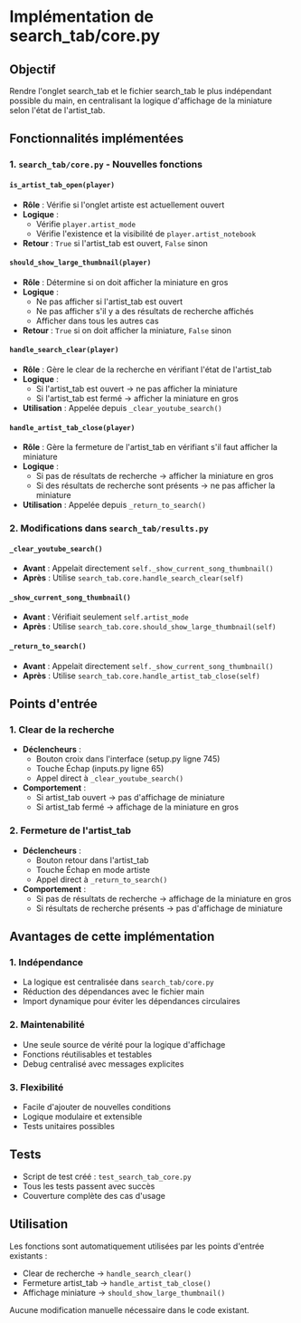 # Implémentation de search_tab/core.py

## Objectif
Rendre l'onglet search_tab et le fichier search_tab le plus indépendant possible du main, en centralisant la logique d'affichage de la miniature selon l'état de l'artist_tab.

## Fonctionnalités implémentées

### 1. `search_tab/core.py` - Nouvelles fonctions

#### `is_artist_tab_open(player)`
- **Rôle** : Vérifie si l'onglet artiste est actuellement ouvert
- **Logique** : 
  - Vérifie `player.artist_mode`
  - Vérifie l'existence et la visibilité de `player.artist_notebook`
- **Retour** : `True` si l'artist_tab est ouvert, `False` sinon

#### `should_show_large_thumbnail(player)`
- **Rôle** : Détermine si on doit afficher la miniature en gros
- **Logique** :
  - Ne pas afficher si l'artist_tab est ouvert
  - Ne pas afficher s'il y a des résultats de recherche affichés
  - Afficher dans tous les autres cas
- **Retour** : `True` si on doit afficher la miniature, `False` sinon

#### `handle_search_clear(player)`
- **Rôle** : Gère le clear de la recherche en vérifiant l'état de l'artist_tab
- **Logique** :
  - Si l'artist_tab est ouvert → ne pas afficher la miniature
  - Si l'artist_tab est fermé → afficher la miniature en gros
- **Utilisation** : Appelée depuis `_clear_youtube_search()`

#### `handle_artist_tab_close(player)`
- **Rôle** : Gère la fermeture de l'artist_tab en vérifiant s'il faut afficher la miniature
- **Logique** :
  - Si pas de résultats de recherche → afficher la miniature en gros
  - Si des résultats de recherche sont présents → ne pas afficher la miniature
- **Utilisation** : Appelée depuis `_return_to_search()`

### 2. Modifications dans `search_tab/results.py`

#### `_clear_youtube_search()`
- **Avant** : Appelait directement `self._show_current_song_thumbnail()`
- **Après** : Utilise `search_tab.core.handle_search_clear(self)`

#### `_show_current_song_thumbnail()`
- **Avant** : Vérifiait seulement `self.artist_mode`
- **Après** : Utilise `search_tab.core.should_show_large_thumbnail(self)`

#### `_return_to_search()`
- **Avant** : Appelait directement `self._show_current_song_thumbnail()`
- **Après** : Utilise `search_tab.core.handle_artist_tab_close(self)`

## Points d'entrée

### 1. Clear de la recherche
- **Déclencheurs** :
  - Bouton croix dans l'interface (setup.py ligne 745)
  - Touche Échap (inputs.py ligne 65)
  - Appel direct à `_clear_youtube_search()`
- **Comportement** :
  - Si artist_tab ouvert → pas d'affichage de miniature
  - Si artist_tab fermé → affichage de la miniature en gros

### 2. Fermeture de l'artist_tab
- **Déclencheurs** :
  - Bouton retour dans l'artist_tab
  - Touche Échap en mode artiste
  - Appel direct à `_return_to_search()`
- **Comportement** :
  - Si pas de résultats de recherche → affichage de la miniature en gros
  - Si résultats de recherche présents → pas d'affichage de miniature

## Avantages de cette implémentation

### 1. Indépendance
- La logique est centralisée dans `search_tab/core.py`
- Réduction des dépendances avec le fichier main
- Import dynamique pour éviter les dépendances circulaires

### 2. Maintenabilité
- Une seule source de vérité pour la logique d'affichage
- Fonctions réutilisables et testables
- Debug centralisé avec messages explicites

### 3. Flexibilité
- Facile d'ajouter de nouvelles conditions
- Logique modulaire et extensible
- Tests unitaires possibles

## Tests
- Script de test créé : `test_search_tab_core.py`
- Tous les tests passent avec succès
- Couverture complète des cas d'usage

## Utilisation
Les fonctions sont automatiquement utilisées par les points d'entrée existants :
- Clear de recherche → `handle_search_clear()`
- Fermeture artist_tab → `handle_artist_tab_close()`
- Affichage miniature → `should_show_large_thumbnail()`

Aucune modification manuelle nécessaire dans le code existant.